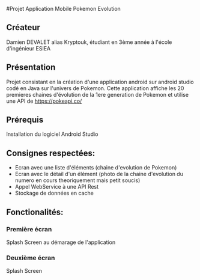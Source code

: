 #Projet Application Mobile Pokemon Evolution

## Créateur
Damien DEVALET alias Kryptouk, étudiant en 3ème année à l'école d'ingénieur ESIEA

## Présentation
Projet consistant en la création d'une application android sur android studio codé en Java sur l'univers de Pokemon.
Cette application affiche les 20 premieres chaines d'évolution de la 1ere generation de Pokemon et utilise une API de https://pokeapi.co/

## Prérequis
Installation du logiciel Android Studio

## Consignes respectées:
* Ecran avec une liste d'éléments (chaine d'evolution de Pokemon)
* Ecran avec le détail d'un élément (photo de la chaine d'evolution du numero en cours theoriquement mais petit soucis)
* Appel WebService à une API Rest
* Stockage de données en cache

## Fonctionalités:

### Première écran
Splash Screen au démarage de l'application

### Deuxième écran
Splash Screen
